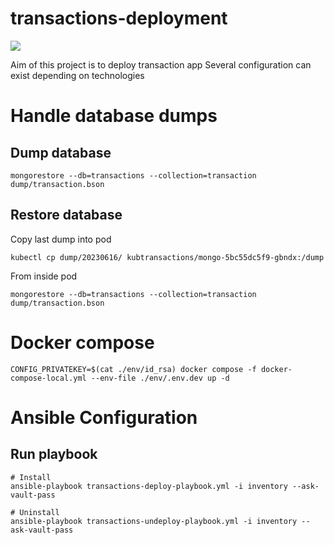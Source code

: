 # transactions-deployment

![](https://github.com/shaolin182/transactions-java/workflows/integration-test/badge.svg)

Aim of this project is to deploy transaction app
Several configuration can exist depending on technologies

# Handle database dumps

## Dump database
```shell
mongorestore --db=transactions --collection=transaction dump/transaction.bson
```

## Restore database

Copy last dump into pod

```shell
kubectl cp dump/20230616/ kubtransactions/mongo-5bc55dc5f9-gbndx:/dump
```

From inside pod
```shell
mongorestore --db=transactions --collection=transaction dump/transaction.bson
```
# Docker compose
```shell
CONFIG_PRIVATEKEY=$(cat ./env/id_rsa) docker compose -f docker-compose-local.yml --env-file ./env/.env.dev up -d
```

# Ansible Configuration

## Run playbook

```shell
# Install
ansible-playbook transactions-deploy-playbook.yml -i inventory --ask-vault-pass

# Uninstall
ansible-playbook transactions-undeploy-playbook.yml -i inventory --ask-vault-pass
```
